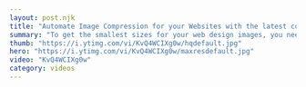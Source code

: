 ```yaml
---
layout: post.njk
title: "Automate Image Compression for your Websites with the latest codecs using Squoosh from Google"
summary: "To get the smallest sizes for your web design images, you need to try the latest codecs like WebP, MozJPEG, AVIF and Google created an excellent tool that helps you automate that process."
thumb: "https://i.ytimg.com/vi/KvQ4WCIXg0w/hqdefault.jpg"
hero: "https://i.ytimg.com/vi/KvQ4WCIXg0w/maxresdefault.jpg"
video: "KvQ4WCIXg0w"
category: videos
---
```

